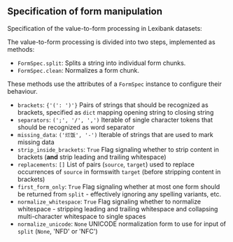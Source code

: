 ## Specification of form manipulation


Specification of the value-to-form processing in Lexibank datasets:

The value-to-form processing is divided into two steps, implemented as methods:
- `FormSpec.split`: Splits a string into individual form chunks.
- `FormSpec.clean`: Normalizes a form chunk.

These methods use the attributes of a `FormSpec` instance to configure their behaviour.

- `brackets`: `{'(': ')'}`
  Pairs of strings that should be recognized as brackets, specified as `dict` mapping opening string to closing string
- `separators`: `(';', '/', ',')`
  Iterable of single character tokens that should be recognized as word separator
- `missing_data`: `('烂饭', '-')`
  Iterable of strings that are used to mark missing data
- `strip_inside_brackets`: `True`
  Flag signaling whether to strip content in brackets (**and** strip leading and trailing whitespace)
- `replacements`: `[]`
  List of pairs (`source`, `target`) used to replace occurrences of `source` in formswith `target` (before stripping content in brackets)
- `first_form_only`: `True`
  Flag signaling whether at most one form should be returned from `split` - effectively ignoring any spelling variants, etc.
- `normalize_whitespace`: `True`
  Flag signaling whether to normalize whitespace - stripping leading and trailing whitespace and collapsing multi-character whitespace to single spaces
- `normalize_unicode`: `None`
  UNICODE normalization form to use for input of `split` (`None`, 'NFD' or 'NFC')